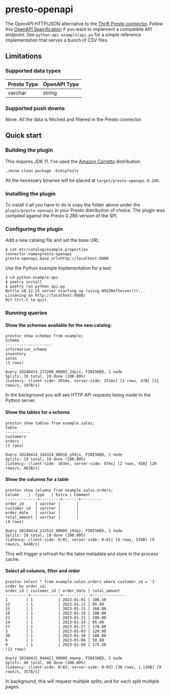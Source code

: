 # presto-openapi
The OpenAPI HTTP/JSON alternative to the [Thrift Presto connector](https://prestodb.io/docs/current/connector/thrift.html#connector-thrift--page-root). Follow this [OpenAPI Specification](https://editor.swagger.io/?url=https://raw.githubusercontent.com/andreisavu/presto-openapi/main/openapi.yaml) if you want to implement a compatible API endpoint. See `python-api-example/api.py` for a simple reference implementation that serves a bunch of CSV files.

## Limitations

### Supported data types

| Presto Type | OpenAPI Type |
|-------------|--------------|
| varchar     | string       |

### Supported push downs

None. All the data is fetched and filtered in the Presto connector.

## Quick start

### Building the plugin

This requires JDK 11. I've used the [Amazon Corretto](https://aws.amazon.com/corretto/?filtered-posts.sort-by=item.additionalFields.createdDate&filtered-posts.sort-order=desc) distribution.

    ./mvnw clean package -DskipTests

All the necessary binaries will be placed at `target/presto-openapi-0.286`.

### Installing the plugin

To install it all you have to do is copy the folder above under the `plugin/presto-openapi` in your Presto distribution of choice. The plugin was compiled against the Presto 0.286 version of the SPI.

### Configuring the plugin

Add a new catalog file and set the base URL:

    $ cat etc/catalog/example.properties
    connector.name=presto-openapi
    presto-openapi.base_url=http://localhost:8080

Use the Python example implementation for a test:

    $ cd python-example-api
    $ poetry install
    $ poetry run python api.py
    Bottle v0.12.25 server starting up (using WSGIRefServer())...
    Listening on http://localhost:8080/
    Hit Ctrl-C to quit.

### Running queries

#### Show the schemas available for the new catalog:

    presto> show schemas from example;
    Schema
    --------------------
    information_schema
    inventory          
    sales              
    (3 rows)
    
    Query 20240414_172206_00002_2dpjs, FINISHED, 1 node
    Splits: 19 total, 19 done (100.00%)
    [Latency: client-side: 261ms, server-side: 251ms] [3 rows, 47B] [11 rows/s, 187B/s]

In the background you will see HTTP API requests being made to the Python server.

#### Show the tables for a schema

    presto> show tables from example.sales;
    Table
    -----------
    customers
    orders    
    (2 rows)
    
    Query 20240414_194324_00016_yh9jx, FINISHED, 1 node
    Splits: 19 total, 19 done (100.00%)
    [Latency: client-side: 103ms, server-side: 97ms] [2 rows, 45B] [20 rows/s, 463B/s]

#### Show the columns for a table

    presto> show columns from example.sales.orders;
    Column    |  Type   | Extra | Comment
    --------------+---------+-------+---------
    order_id     | varchar |       |         
    customer_id  | varchar |       |         
    order_date   | varchar |       |         
    total_amount | varchar |       |         
    (4 rows)
    
    Query 20240414_212512_00000_j92py, FINISHED, 1 node
    Splits: 19 total, 19 done (100.00%)
    [Latency: client-side: 0:01, server-side: 0:01] [8 rows, 534B] [9 rows/s, 644B/s]

This will trigger a refresh for the table metadata and store in the process cache.

#### Select all columns, filter and order

    presto> select * from example.sales.orders where customer_id = '1' order by order_id;
    order_id | customer_id | order_date | total_amount
    ----------+-------------+------------+--------------
    1        | 1           | 2023-01-01 | 100.50       
    12       | 1           | 2023-01-12 | 95.00        
    15       | 1           | 2023-01-15 | 160.00       
    18       | 1           | 2023-01-18 | 100.00       
    21       | 1           | 2023-01-21 | 180.00       
    24       | 1           | 2023-01-24 | 95.00        
    27       | 1           | 2023-01-27 | 170.00       
    3        | 1           | 2023-01-03 | 120.00       
    30       | 1           | 2023-01-30 | 100.00       
    6        | 1           | 2023-01-06 | 50.00        
    9        | 1           | 2023-01-09 | 175.50       
    (11 rows)
    
    Query 20240415_044421_00009_eewnp, FINISHED, 1 node
    Splits: 48 total, 48 done (100.00%)
    [Latency: client-side: 0:03, server-side: 0:03] [30 rows, 1.12KB] [9 rows/s, 357B/s]

In background, this will request multiple splits, and for each split multiple pages.
